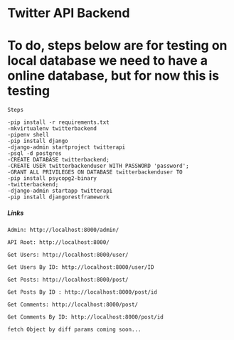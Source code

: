 # Twitter API Backend

# To do, steps below are for testing on local database we need to have a online database, but for now this is testing
```
Steps

-pip install -r requirements.txt
-mkvirtualenv twitterbackend
-pipenv shell
-pip install django
-django-admin startproject twitterapi
-psql -d postgres
-CREATE DATABASE twitterbackend;
-CREATE USER twitterbackenduser WITH PASSWORD 'password';
-GRANT ALL PRIVILEGES ON DATABASE twitterbackenduser TO 
-pip install psycopg2-binary
-twitterbackend;
-django-admin startapp twitterapi
-pip install djangorestframework
```

##### Links

```
Admin: http://localhost:8000/admin/

API Root: http://localhost:8000/

Get Users: http://localhost:8000/user/

Get Users By ID: http://localhost:8000/user/ID

Get Posts: http://localhost:8000/post/

Get Posts By ID : http://localhost:8000/post/id

Get Comments: http://localhost:8000/post/

Get Comments By ID: http://localhost:8000/post/id

fetch Object by diff params coming soon...
```
